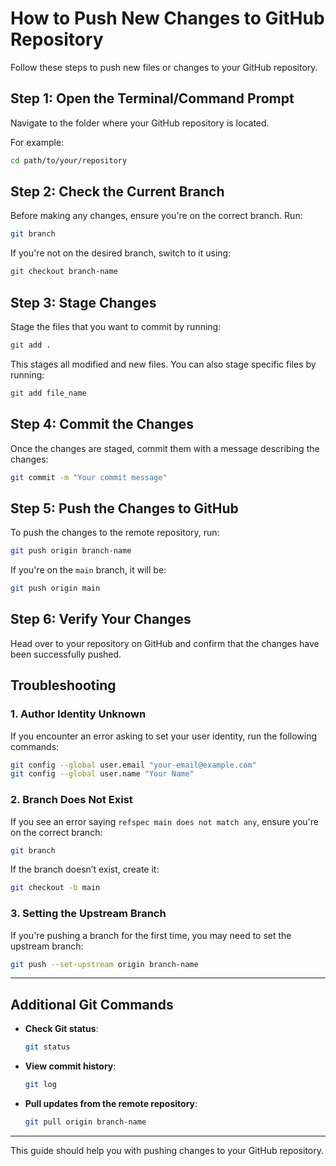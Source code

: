 
# How to Push New Changes to GitHub Repository

Follow these steps to push new files or changes to your GitHub repository.

## Step 1: Open the Terminal/Command Prompt
Navigate to the folder where your GitHub repository is located.

For example:
```bash
cd path/to/your/repository
```

## Step 2: Check the Current Branch
Before making any changes, ensure you're on the correct branch. Run:
```bash
git branch
```
If you're not on the desired branch, switch to it using:
```bash
git checkout branch-name
```

## Step 3: Stage Changes
Stage the files that you want to commit by running:
```bash
git add .
```
This stages all modified and new files. You can also stage specific files by running:
```bash
git add file_name
```

## Step 4: Commit the Changes
Once the changes are staged, commit them with a message describing the changes:
```bash
git commit -m "Your commit message"
```

## Step 5: Push the Changes to GitHub
To push the changes to the remote repository, run:
```bash
git push origin branch-name
```
If you're on the `main` branch, it will be:
```bash
git push origin main
```

## Step 6: Verify Your Changes
Head over to your repository on GitHub and confirm that the changes have been successfully pushed.

## Troubleshooting

### 1. **Author Identity Unknown**
If you encounter an error asking to set your user identity, run the following commands:

```bash
git config --global user.email "your-email@example.com"
git config --global user.name "Your Name"
```

### 2. **Branch Does Not Exist**
If you see an error saying `refspec main does not match any`, ensure you're on the correct branch:
```bash
git branch
```
If the branch doesn’t exist, create it:
```bash
git checkout -b main
```

### 3. **Setting the Upstream Branch**
If you're pushing a branch for the first time, you may need to set the upstream branch:
```bash
git push --set-upstream origin branch-name
```

---

## Additional Git Commands

- **Check Git status**:
  ```bash
  git status
  ```

- **View commit history**:
  ```bash
  git log
  ```

- **Pull updates from the remote repository**:
  ```bash
  git pull origin branch-name
  ```

---

This guide should help you with pushing changes to your GitHub repository.
